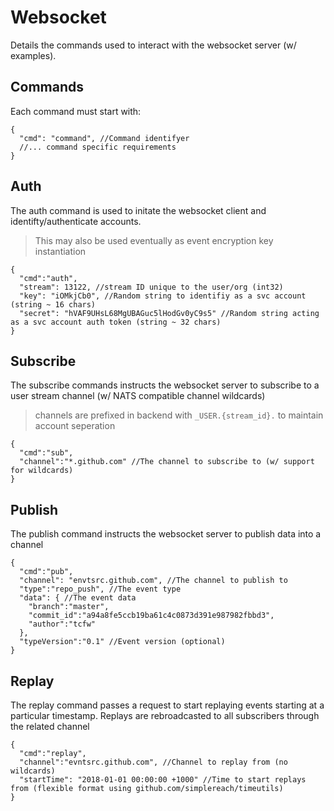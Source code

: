 # Websocket
Details the commands used to interact with the websocket server (w/ examples).

## Commands
Each command must start with:
```
{
  "cmd": "command", //Command identifyer
  //... command specific requirements
}
```

## Auth
The auth command is used to initate the websocket client and identifty/authenticate accounts.
> This may also be used eventually as event encryption key instantiation 
```
{
  "cmd":"auth",
  "stream": 13122, //stream ID unique to the user/org (int32)
  "key": "iOMkjCb0", //Random string to identifiy as a svc account (string ~ 16 chars)
  "secret": "hVAF9UHsL68MgUBAGuc5lHodGv0yC9s5" //Random string acting as a svc account auth token (string ~ 32 chars)
}
```

## Subscribe
The subscribe commands instructs the websocket server to subscribe to a user stream channel (w/ NATS compatible channel wildcards)
> channels are prefixed in backend with `_USER.{stream_id}.` to maintain account seperation
```
{
  "cmd":"sub",
  "channel":"*.github.com" //The channel to subscribe to (w/ support for wildcards)
}
```

## Publish
The publish command instructs the websocket server to publish data into a channel
```
{
  "cmd":"pub",
  "channel": "envtsrc.github.com", //The channel to publish to
  "type":"repo_push", //The event type
  "data": { //The event data
    "branch":"master",
    "commit_id":"a94a8fe5ccb19ba61c4c0873d391e987982fbbd3",
    "author":"tcfw"
  },
  "typeVersion":"0.1" //Event version (optional)
}
```

## Replay
The replay command passes a request to start replaying events starting at a particular timestamp.
Replays are rebroadcasted to all subscribers through the related channel
```
{
  "cmd":"replay",
  "channel":"evntsrc.github.com", //Channel to replay from (no wildcards)
  "startTime": "2018-01-01 00:00:00 +1000" //Time to start replays from (flexible format using github.com/simplereach/timeutils)
}
```

